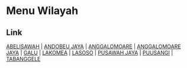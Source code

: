 # Menu Wilayah

## Link

[ABELISAWAH](https://github.com/gigit-pemilu/pemilu-2024-74-sulawesi-tenggara/tree/main/pilpres/hitung-suara/sub/74-sulawesi-tenggara/sub/02-konawe/sub/40-anggalomoare/sub/2004-abelisawah)
 | 
[ANDOBEU JAYA](https://github.com/gigit-pemilu/pemilu-2024-74-sulawesi-tenggara/tree/main/pilpres/hitung-suara/sub/74-sulawesi-tenggara/sub/02-konawe/sub/40-anggalomoare/sub/2008-andobeu-jaya)
 | 
[ANGGALOMOARE](https://github.com/gigit-pemilu/pemilu-2024-74-sulawesi-tenggara/tree/main/pilpres/hitung-suara/sub/74-sulawesi-tenggara/sub/02-konawe/sub/40-anggalomoare/sub/2001-anggalomoare)
 | 
[ANGGALOMOARE JAYA](https://github.com/gigit-pemilu/pemilu-2024-74-sulawesi-tenggara/tree/main/pilpres/hitung-suara/sub/74-sulawesi-tenggara/sub/02-konawe/sub/40-anggalomoare/sub/2009-anggalomoare-jaya)
 | 
[GALU](https://github.com/gigit-pemilu/pemilu-2024-74-sulawesi-tenggara/tree/main/pilpres/hitung-suara/sub/74-sulawesi-tenggara/sub/02-konawe/sub/40-anggalomoare/sub/2005-galu)
 | 
[LAKOMEA](https://github.com/gigit-pemilu/pemilu-2024-74-sulawesi-tenggara/tree/main/pilpres/hitung-suara/sub/74-sulawesi-tenggara/sub/02-konawe/sub/40-anggalomoare/sub/2003-lakomea)
 | 
[LASOSO](https://github.com/gigit-pemilu/pemilu-2024-74-sulawesi-tenggara/tree/main/pilpres/hitung-suara/sub/74-sulawesi-tenggara/sub/02-konawe/sub/40-anggalomoare/sub/2002-lasoso)
 | 
[PUSAWAH JAYA](https://github.com/gigit-pemilu/pemilu-2024-74-sulawesi-tenggara/tree/main/pilpres/hitung-suara/sub/74-sulawesi-tenggara/sub/02-konawe/sub/40-anggalomoare/sub/2010-pusawah-jaya)
 | 
[PUUSANGI](https://github.com/gigit-pemilu/pemilu-2024-74-sulawesi-tenggara/tree/main/pilpres/hitung-suara/sub/74-sulawesi-tenggara/sub/02-konawe/sub/40-anggalomoare/sub/2007-puusangi)
 | 
[TABANGGELE](https://github.com/gigit-pemilu/pemilu-2024-74-sulawesi-tenggara/tree/main/pilpres/hitung-suara/sub/74-sulawesi-tenggara/sub/02-konawe/sub/40-anggalomoare/sub/2006-tabanggele)

